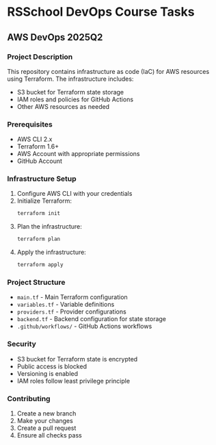 # RSSchool DevOps Course Tasks

## AWS DevOps 2025Q2

### Project Description
This repository contains infrastructure as code (IaC) for AWS resources using Terraform. The infrastructure includes:
- S3 bucket for Terraform state storage
- IAM roles and policies for GitHub Actions
- Other AWS resources as needed

### Prerequisites
- AWS CLI 2.x
- Terraform 1.6+
- AWS Account with appropriate permissions
- GitHub Account

### Infrastructure Setup
1. Configure AWS CLI with your credentials
2. Initialize Terraform:
   ```bash
   terraform init
   ```
3. Plan the infrastructure:
   ```bash
   terraform plan
   ```
4. Apply the infrastructure:
   ```bash
   terraform apply
   ```

### Project Structure
- `main.tf` - Main Terraform configuration
- `variables.tf` - Variable definitions
- `providers.tf` - Provider configurations
- `backend.tf` - Backend configuration for state storage
- `.github/workflows/` - GitHub Actions workflows

### Security
- S3 bucket for Terraform state is encrypted
- Public access is blocked
- Versioning is enabled
- IAM roles follow least privilege principle

### Contributing
1. Create a new branch
2. Make your changes
3. Create a pull request
4. Ensure all checks pass
